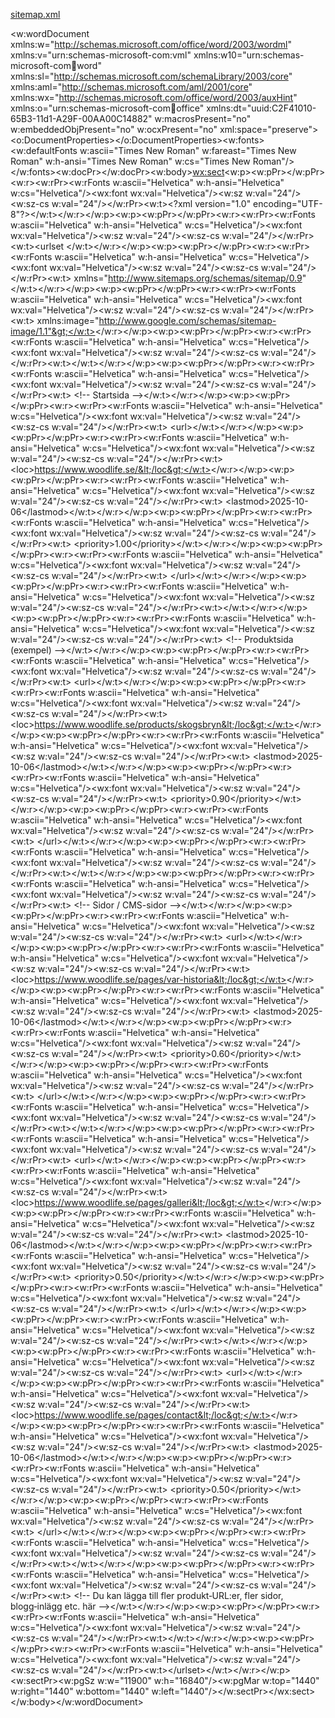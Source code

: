 [sitemap.xml](https://github.com/user-attachments/files/22729078/sitemap.xml)
<?xml version="1.0" encoding="UTF-8" standalone="yes"?>
<?mso-application progid="Word.Document"?>
<w:wordDocument xmlns:w="http://schemas.microsoft.com/office/word/2003/wordml" xmlns:v="urn:schemas-microsoft-com:vml" xmlns:w10="urn:schemas-microsoft-com:office:word" xmlns:sl="http://schemas.microsoft.com/schemaLibrary/2003/core" xmlns:aml="http://schemas.microsoft.com/aml/2001/core" xmlns:wx="http://schemas.microsoft.com/office/word/2003/auxHint" xmlns:o="urn:schemas-microsoft-com:office:office" xmlns:dt="uuid:C2F41010-65B3-11d1-A29F-00AA00C14882" w:macrosPresent="no" w:embeddedObjPresent="no" w:ocxPresent="no" xml:space="preserve"><o:DocumentProperties></o:DocumentProperties><w:fonts><w:defaultFonts w:ascii="Times New Roman" w:fareast="Times New Roman" w:h-ansi="Times New Roman" w:cs="Times New Roman"/></w:fonts><w:docPr></w:docPr><w:body><wx:sect><w:p><w:pPr></w:pPr><w:r><w:rPr><w:rFonts w:ascii="Helvetica" w:h-ansi="Helvetica" w:cs="Helvetica"/><wx:font wx:val="Helvetica"/><w:sz w:val="24"/><w:sz-cs w:val="24"/></w:rPr><w:t>&lt;?xml version="1.0" encoding="UTF-8"?&gt;</w:t></w:r></w:p><w:p><w:pPr></w:pPr><w:r><w:rPr><w:rFonts w:ascii="Helvetica" w:h-ansi="Helvetica" w:cs="Helvetica"/><wx:font wx:val="Helvetica"/><w:sz w:val="24"/><w:sz-cs w:val="24"/></w:rPr><w:t>&lt;urlset </w:t></w:r></w:p><w:p><w:pPr></w:pPr><w:r><w:rPr><w:rFonts w:ascii="Helvetica" w:h-ansi="Helvetica" w:cs="Helvetica"/><wx:font wx:val="Helvetica"/><w:sz w:val="24"/><w:sz-cs w:val="24"/></w:rPr><w:t>  xmlns="http://www.sitemaps.org/schemas/sitemap/0.9" </w:t></w:r></w:p><w:p><w:pPr></w:pPr><w:r><w:rPr><w:rFonts w:ascii="Helvetica" w:h-ansi="Helvetica" w:cs="Helvetica"/><wx:font wx:val="Helvetica"/><w:sz w:val="24"/><w:sz-cs w:val="24"/></w:rPr><w:t>  xmlns:image="http://www.google.com/schemas/sitemap-image/1.1"&gt;</w:t></w:r></w:p><w:p><w:pPr></w:pPr><w:r><w:rPr><w:rFonts w:ascii="Helvetica" w:h-ansi="Helvetica" w:cs="Helvetica"/><wx:font wx:val="Helvetica"/><w:sz w:val="24"/><w:sz-cs w:val="24"/></w:rPr><w:t></w:t></w:r></w:p><w:p><w:pPr></w:pPr><w:r><w:rPr><w:rFonts w:ascii="Helvetica" w:h-ansi="Helvetica" w:cs="Helvetica"/><wx:font wx:val="Helvetica"/><w:sz w:val="24"/><w:sz-cs w:val="24"/></w:rPr><w:t>  &lt;!-- Startsida --&gt;</w:t></w:r></w:p><w:p><w:pPr></w:pPr><w:r><w:rPr><w:rFonts w:ascii="Helvetica" w:h-ansi="Helvetica" w:cs="Helvetica"/><wx:font wx:val="Helvetica"/><w:sz w:val="24"/><w:sz-cs w:val="24"/></w:rPr><w:t>  &lt;url&gt;</w:t></w:r></w:p><w:p><w:pPr></w:pPr><w:r><w:rPr><w:rFonts w:ascii="Helvetica" w:h-ansi="Helvetica" w:cs="Helvetica"/><wx:font wx:val="Helvetica"/><w:sz w:val="24"/><w:sz-cs w:val="24"/></w:rPr><w:t>    &lt;loc&gt;https://www.woodlife.se/&lt;/loc&gt;</w:t></w:r></w:p><w:p><w:pPr></w:pPr><w:r><w:rPr><w:rFonts w:ascii="Helvetica" w:h-ansi="Helvetica" w:cs="Helvetica"/><wx:font wx:val="Helvetica"/><w:sz w:val="24"/><w:sz-cs w:val="24"/></w:rPr><w:t>    &lt;lastmod&gt;2025-10-06&lt;/lastmod&gt;</w:t></w:r></w:p><w:p><w:pPr></w:pPr><w:r><w:rPr><w:rFonts w:ascii="Helvetica" w:h-ansi="Helvetica" w:cs="Helvetica"/><wx:font wx:val="Helvetica"/><w:sz w:val="24"/><w:sz-cs w:val="24"/></w:rPr><w:t>    &lt;priority&gt;1.00&lt;/priority&gt;</w:t></w:r></w:p><w:p><w:pPr></w:pPr><w:r><w:rPr><w:rFonts w:ascii="Helvetica" w:h-ansi="Helvetica" w:cs="Helvetica"/><wx:font wx:val="Helvetica"/><w:sz w:val="24"/><w:sz-cs w:val="24"/></w:rPr><w:t>  &lt;/url&gt;</w:t></w:r></w:p><w:p><w:pPr></w:pPr><w:r><w:rPr><w:rFonts w:ascii="Helvetica" w:h-ansi="Helvetica" w:cs="Helvetica"/><wx:font wx:val="Helvetica"/><w:sz w:val="24"/><w:sz-cs w:val="24"/></w:rPr><w:t></w:t></w:r></w:p><w:p><w:pPr></w:pPr><w:r><w:rPr><w:rFonts w:ascii="Helvetica" w:h-ansi="Helvetica" w:cs="Helvetica"/><wx:font wx:val="Helvetica"/><w:sz w:val="24"/><w:sz-cs w:val="24"/></w:rPr><w:t>  &lt;!-- Produktsida (exempel) --&gt;</w:t></w:r></w:p><w:p><w:pPr></w:pPr><w:r><w:rPr><w:rFonts w:ascii="Helvetica" w:h-ansi="Helvetica" w:cs="Helvetica"/><wx:font wx:val="Helvetica"/><w:sz w:val="24"/><w:sz-cs w:val="24"/></w:rPr><w:t>  &lt;url&gt;</w:t></w:r></w:p><w:p><w:pPr></w:pPr><w:r><w:rPr><w:rFonts w:ascii="Helvetica" w:h-ansi="Helvetica" w:cs="Helvetica"/><wx:font wx:val="Helvetica"/><w:sz w:val="24"/><w:sz-cs w:val="24"/></w:rPr><w:t>    &lt;loc&gt;https://www.woodlife.se/products/skogsbryn&lt;/loc&gt;</w:t></w:r></w:p><w:p><w:pPr></w:pPr><w:r><w:rPr><w:rFonts w:ascii="Helvetica" w:h-ansi="Helvetica" w:cs="Helvetica"/><wx:font wx:val="Helvetica"/><w:sz w:val="24"/><w:sz-cs w:val="24"/></w:rPr><w:t>    &lt;lastmod&gt;2025-10-06&lt;/lastmod&gt;</w:t></w:r></w:p><w:p><w:pPr></w:pPr><w:r><w:rPr><w:rFonts w:ascii="Helvetica" w:h-ansi="Helvetica" w:cs="Helvetica"/><wx:font wx:val="Helvetica"/><w:sz w:val="24"/><w:sz-cs w:val="24"/></w:rPr><w:t>    &lt;priority&gt;0.90&lt;/priority&gt;</w:t></w:r></w:p><w:p><w:pPr></w:pPr><w:r><w:rPr><w:rFonts w:ascii="Helvetica" w:h-ansi="Helvetica" w:cs="Helvetica"/><wx:font wx:val="Helvetica"/><w:sz w:val="24"/><w:sz-cs w:val="24"/></w:rPr><w:t>  &lt;/url&gt;</w:t></w:r></w:p><w:p><w:pPr></w:pPr><w:r><w:rPr><w:rFonts w:ascii="Helvetica" w:h-ansi="Helvetica" w:cs="Helvetica"/><wx:font wx:val="Helvetica"/><w:sz w:val="24"/><w:sz-cs w:val="24"/></w:rPr><w:t></w:t></w:r></w:p><w:p><w:pPr></w:pPr><w:r><w:rPr><w:rFonts w:ascii="Helvetica" w:h-ansi="Helvetica" w:cs="Helvetica"/><wx:font wx:val="Helvetica"/><w:sz w:val="24"/><w:sz-cs w:val="24"/></w:rPr><w:t>  &lt;!-- Sidor / CMS-sidor --&gt;</w:t></w:r></w:p><w:p><w:pPr></w:pPr><w:r><w:rPr><w:rFonts w:ascii="Helvetica" w:h-ansi="Helvetica" w:cs="Helvetica"/><wx:font wx:val="Helvetica"/><w:sz w:val="24"/><w:sz-cs w:val="24"/></w:rPr><w:t>  &lt;url&gt;</w:t></w:r></w:p><w:p><w:pPr></w:pPr><w:r><w:rPr><w:rFonts w:ascii="Helvetica" w:h-ansi="Helvetica" w:cs="Helvetica"/><wx:font wx:val="Helvetica"/><w:sz w:val="24"/><w:sz-cs w:val="24"/></w:rPr><w:t>    &lt;loc&gt;https://www.woodlife.se/pages/var-historia&lt;/loc&gt;</w:t></w:r></w:p><w:p><w:pPr></w:pPr><w:r><w:rPr><w:rFonts w:ascii="Helvetica" w:h-ansi="Helvetica" w:cs="Helvetica"/><wx:font wx:val="Helvetica"/><w:sz w:val="24"/><w:sz-cs w:val="24"/></w:rPr><w:t>    &lt;lastmod&gt;2025-10-06&lt;/lastmod&gt;</w:t></w:r></w:p><w:p><w:pPr></w:pPr><w:r><w:rPr><w:rFonts w:ascii="Helvetica" w:h-ansi="Helvetica" w:cs="Helvetica"/><wx:font wx:val="Helvetica"/><w:sz w:val="24"/><w:sz-cs w:val="24"/></w:rPr><w:t>    &lt;priority&gt;0.60&lt;/priority&gt;</w:t></w:r></w:p><w:p><w:pPr></w:pPr><w:r><w:rPr><w:rFonts w:ascii="Helvetica" w:h-ansi="Helvetica" w:cs="Helvetica"/><wx:font wx:val="Helvetica"/><w:sz w:val="24"/><w:sz-cs w:val="24"/></w:rPr><w:t>  &lt;/url&gt;</w:t></w:r></w:p><w:p><w:pPr></w:pPr><w:r><w:rPr><w:rFonts w:ascii="Helvetica" w:h-ansi="Helvetica" w:cs="Helvetica"/><wx:font wx:val="Helvetica"/><w:sz w:val="24"/><w:sz-cs w:val="24"/></w:rPr><w:t></w:t></w:r></w:p><w:p><w:pPr></w:pPr><w:r><w:rPr><w:rFonts w:ascii="Helvetica" w:h-ansi="Helvetica" w:cs="Helvetica"/><wx:font wx:val="Helvetica"/><w:sz w:val="24"/><w:sz-cs w:val="24"/></w:rPr><w:t>  &lt;url&gt;</w:t></w:r></w:p><w:p><w:pPr></w:pPr><w:r><w:rPr><w:rFonts w:ascii="Helvetica" w:h-ansi="Helvetica" w:cs="Helvetica"/><wx:font wx:val="Helvetica"/><w:sz w:val="24"/><w:sz-cs w:val="24"/></w:rPr><w:t>    &lt;loc&gt;https://www.woodlife.se/pages/galleri&lt;/loc&gt;</w:t></w:r></w:p><w:p><w:pPr></w:pPr><w:r><w:rPr><w:rFonts w:ascii="Helvetica" w:h-ansi="Helvetica" w:cs="Helvetica"/><wx:font wx:val="Helvetica"/><w:sz w:val="24"/><w:sz-cs w:val="24"/></w:rPr><w:t>    &lt;lastmod&gt;2025-10-06&lt;/lastmod&gt;</w:t></w:r></w:p><w:p><w:pPr></w:pPr><w:r><w:rPr><w:rFonts w:ascii="Helvetica" w:h-ansi="Helvetica" w:cs="Helvetica"/><wx:font wx:val="Helvetica"/><w:sz w:val="24"/><w:sz-cs w:val="24"/></w:rPr><w:t>    &lt;priority&gt;0.50&lt;/priority&gt;</w:t></w:r></w:p><w:p><w:pPr></w:pPr><w:r><w:rPr><w:rFonts w:ascii="Helvetica" w:h-ansi="Helvetica" w:cs="Helvetica"/><wx:font wx:val="Helvetica"/><w:sz w:val="24"/><w:sz-cs w:val="24"/></w:rPr><w:t>  &lt;/url&gt;</w:t></w:r></w:p><w:p><w:pPr></w:pPr><w:r><w:rPr><w:rFonts w:ascii="Helvetica" w:h-ansi="Helvetica" w:cs="Helvetica"/><wx:font wx:val="Helvetica"/><w:sz w:val="24"/><w:sz-cs w:val="24"/></w:rPr><w:t></w:t></w:r></w:p><w:p><w:pPr></w:pPr><w:r><w:rPr><w:rFonts w:ascii="Helvetica" w:h-ansi="Helvetica" w:cs="Helvetica"/><wx:font wx:val="Helvetica"/><w:sz w:val="24"/><w:sz-cs w:val="24"/></w:rPr><w:t>  &lt;url&gt;</w:t></w:r></w:p><w:p><w:pPr></w:pPr><w:r><w:rPr><w:rFonts w:ascii="Helvetica" w:h-ansi="Helvetica" w:cs="Helvetica"/><wx:font wx:val="Helvetica"/><w:sz w:val="24"/><w:sz-cs w:val="24"/></w:rPr><w:t>    &lt;loc&gt;https://www.woodlife.se/pages/contact&lt;/loc&gt;</w:t></w:r></w:p><w:p><w:pPr></w:pPr><w:r><w:rPr><w:rFonts w:ascii="Helvetica" w:h-ansi="Helvetica" w:cs="Helvetica"/><wx:font wx:val="Helvetica"/><w:sz w:val="24"/><w:sz-cs w:val="24"/></w:rPr><w:t>    &lt;lastmod&gt;2025-10-06&lt;/lastmod&gt;</w:t></w:r></w:p><w:p><w:pPr></w:pPr><w:r><w:rPr><w:rFonts w:ascii="Helvetica" w:h-ansi="Helvetica" w:cs="Helvetica"/><wx:font wx:val="Helvetica"/><w:sz w:val="24"/><w:sz-cs w:val="24"/></w:rPr><w:t>    &lt;priority&gt;0.50&lt;/priority&gt;</w:t></w:r></w:p><w:p><w:pPr></w:pPr><w:r><w:rPr><w:rFonts w:ascii="Helvetica" w:h-ansi="Helvetica" w:cs="Helvetica"/><wx:font wx:val="Helvetica"/><w:sz w:val="24"/><w:sz-cs w:val="24"/></w:rPr><w:t>  &lt;/url&gt;</w:t></w:r></w:p><w:p><w:pPr></w:pPr><w:r><w:rPr><w:rFonts w:ascii="Helvetica" w:h-ansi="Helvetica" w:cs="Helvetica"/><wx:font wx:val="Helvetica"/><w:sz w:val="24"/><w:sz-cs w:val="24"/></w:rPr><w:t></w:t></w:r></w:p><w:p><w:pPr></w:pPr><w:r><w:rPr><w:rFonts w:ascii="Helvetica" w:h-ansi="Helvetica" w:cs="Helvetica"/><wx:font wx:val="Helvetica"/><w:sz w:val="24"/><w:sz-cs w:val="24"/></w:rPr><w:t>  &lt;!-- Du kan lägga till fler produkt‑URL:er, fler sidor, blogg‑inlägg etc. här --&gt;</w:t></w:r></w:p><w:p><w:pPr></w:pPr><w:r><w:rPr><w:rFonts w:ascii="Helvetica" w:h-ansi="Helvetica" w:cs="Helvetica"/><wx:font wx:val="Helvetica"/><w:sz w:val="24"/><w:sz-cs w:val="24"/></w:rPr><w:t></w:t></w:r></w:p><w:p><w:pPr></w:pPr><w:r><w:rPr><w:rFonts w:ascii="Helvetica" w:h-ansi="Helvetica" w:cs="Helvetica"/><wx:font wx:val="Helvetica"/><w:sz w:val="24"/><w:sz-cs w:val="24"/></w:rPr><w:t>&lt;/urlset&gt;</w:t></w:r></w:p><w:sectPr><w:pgSz w:w="11900" w:h="16840"/><w:pgMar w:top="1440" w:right="1440" w:bottom="1440" w:left="1440"/></w:sectPr></wx:sect></w:body></w:wordDocument>
